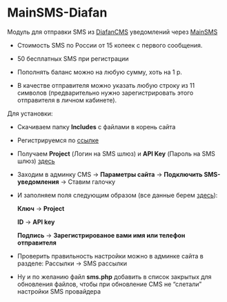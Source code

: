 MainSMS-Diafan
==============

Модуль для отправки SMS из [DiafanCMS][] уведомлений через [MainSMS][]

-   Стоимость SMS по России от 15 копеек с первого сообщения.

-   50 бесплатных SMS при регистрации

-   Пополнять баланс можно на любую сумму, хоть на 1 р.

-   В качестве отправителя можно указать любую строку из 11 символов (предварительно нужно зарегистрировать этого отправителя в личном кабинете).

Для установки:

-   Скачиваем папку **Includes** с файлами в корень сайта


-   Регистрируемся по [ссылке][]

-   Получаем **Project** (Логин на SMS шлюз) и **API Key** (Пароль на SMS шлюз) [здесь][]

-   Заходим в админку CMS -\> **Параметры сайта** -\> **Подключить SMS-уведомления** -\> Ставим галочку

-   И заполняем поля следующим образом (все данные берем [здесь][]):

    **Ключ** -\> **Project**

    **ID** -\> **API key**

    **Подпись** -\> **Зарегистрированое вами имя или телефон отправителя**

-   Проверить правильность настройки можно в админке сайта в разделе: Рассылки -\> SMS рассылки

-   Ну и по желанию файл **sms.php** добавить в список закрытых для обновления файлов, чтобы при обновление CMS не “слетали” настройки SMS провайдера

  [DiafanCMS]: http://cms.diafan.ru/ "DiafanCMS"
  [MainSMS]: http://mainsms.ru/?ref=1306 "MainSMS"
  [ссылке]: http://mainsms.ru/users/sign_up?ref=1306
  [здесь]: http://mainsms.ru/office/api_account
